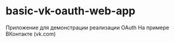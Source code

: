 # basic-vk-oauth-web-app

Приложение для демонстрации реализации OAuth На примере ВКонтакте (vk.com)
